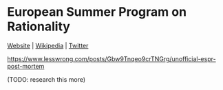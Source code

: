 # European Summer Program on Rationality

[Website]() | [Wikipedia]() |  [Twitter]()

https://www.lesswrong.com/posts/Gbw9Tnqeo9crTNGrg/unofficial-espr-post-mortem

(TODO: research this more)


